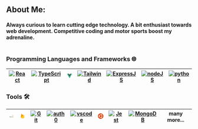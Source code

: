 ## About Me:
#### Always curious to learn cutting edge technology. A bit enthusiast towards web development. Competitive coding and motor sports boost my adrenaline. <br> <br>

### Programming Languages and Frameworks 🌐

| [<img src="https://www.logo.wine/a/logo/React_(web_framework)/React_(web_framework)-Logo.wine.svg" alt="React" width="38">](https://laravel.com/) | [<img src="https://upload.wikimedia.org/wikipedia/commons/thumb/4/4c/Typescript_logo_2020.svg/512px-Typescript_logo_2020.svg.png" alt="TypeScript" width="38">](https://php.net/)  | [<img src="https://raw.githubusercontent.com/github/explore/80688e429a7d4ef2fca1e82350fe8e3517d3494d/topics/vue/vue.png" alt="Vue" width="28">](https://vuejs.org/)  |  [<img src="https://cdn.worldvectorlogo.com/logos/tailwind-css-1-2.svg" alt="Tailwind" width="32">](https://getbootstrap.com/) |  [<img src="https://www.vectorlogo.zone/logos/expressjs/expressjs-ar21.png" alt="ExpressJS" width="38">](https://jquery.com/) | [<img src="https://upload.wikimedia.org/wikipedia/commons/thumb/d/d9/Node.js_logo.svg/2560px-Node.js_logo.svg.png" alt="nodeJS" width="30">](https://jquery.com/) | [<img src="https://upload.wikimedia.org/wikipedia/commons/thumb/c/c3/Python-logo-notext.svg/1869px-Python-logo-notext.svg.png" alt="python" width="30">](https://python.com/)
|---|---|---|---|---|---|---|
 
### Tools 🛠️

| [<img src="https://raw.githubusercontent.com/github/explore/80688e429a7d4ef2fca1e82350fe8e3517d3494d/topics/mysql/mysql.png" alt="mysql" width="24">](https://www.mysql.com/) |  [<img src="https://raw.githubusercontent.com/github/explore/80688e429a7d4ef2fca1e82350fe8e3517d3494d/topics/firebase/firebase.png" alt="firebase" width="24">](https://firebase.google.com/)  |  [<img src="https://git-scm.com/images/logos/downloads/Git-Icon-1788C.png" alt="Git" width="24">](https://git-scm.com/) |  [<img src="https://cdn.brighttalk.com/ams/california/images/channel/19357/image_840418.png?width=300&height=300" alt="auth0" width="24">](https://www.jetbrains.com/phpstorm/) | [<img src="https://upload.wikimedia.org/wikipedia/commons/thumb/2/2d/Visual_Studio_Code_1.18_icon.svg/1200px-Visual_Studio_Code_1.18_icon.svg.png" alt="vscode" width="24">](https://code.visualstudio.com/) | [<img src="https://raw.githubusercontent.com/github/explore/80688e429a7d4ef2fca1e82350fe8e3517d3494d/topics/ubuntu/ubuntu.png" alt="Ubuntu" width="24">](https://ubuntu.com/) |  [<img src="https://ih1.redbubble.net/image.404020079.1876/st,small,507x507-pad,600x600,f8f8f8.u7.jpg" alt="Jest" width="24">](https://jest.io/)  |  [<img src="https://mpng.vectorpng.com/20190111/thz/kisspng-mongodb-logo-database-nosql-postgresql-how-to-create-an-outstanding-tech-stack-clickup-bl-5c391bdf9cff48.4731136215472465596431.jpg" alt="MongoDB" width="30">](https://jquery.com/) |  many more...
|---|---|---|---|---|---|---|---|---|


<!--
**JSSatorres/JSSatorres** is a ✨ _special_ ✨ repository because its `README.md` (this file) appears on your GitHub profile.

Here are some ideas to get you started:

- 🔭 I’m currently working on ...
- 🌱 I’m currently learning ...
- 👯 I’m looking to collaborate on ...
- 🤔 I’m looking for help with ...
- 💬 Ask me about ...
- 📫 How to reach me: ...
- 😄 Pronouns: ...
- ⚡ Fun fact: ...
-->
